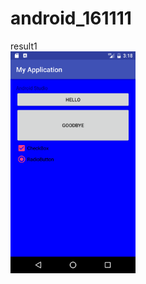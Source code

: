 # android_161111
result1<br>
<img src='https://github.com/7825dfg/android_161111/blob/master/app/pics/Screenshot_1478834316.png?raw=true' width="200"><br>
